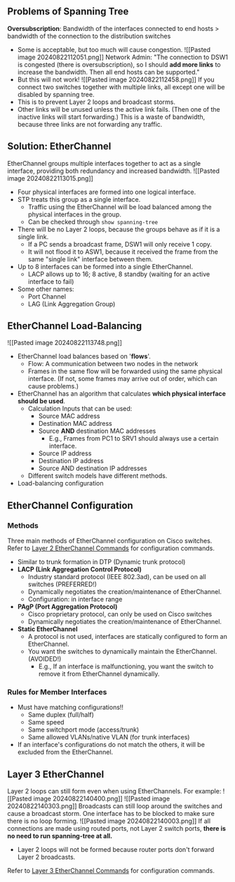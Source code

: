 ## Problems of Spanning Tree
**Oversubscription**: Bandwidth of the interfaces connected to end hosts > bandwidth of the connection to the distribution switches
- Some is acceptable, but too much will cause congestion.
![[Pasted image 20240822112051.png]]
Network Admin: "The connection to DSW1 is congested (there is oversubscription), so I should **add more links** to increase the bandwidth. Then all end hosts can be supported."
- But this will not work!
![[Pasted image 20240822112458.png]]
If you connect two switches together with multiple links, all except one will be disabled by spanning tree.
- This is to prevent Layer 2 loops and broadcast storms.
- Other links will be unused unless the active link fails. (Then one of the inactive links will start forwarding.)
This is a waste of bandwidth, because three links are not forwarding any traffic.
## Solution: EtherChannel
EtherChannel groups multiple interfaces together to act as a single interface, providing both redundancy and increased bandwidth. ![[Pasted image 20240822113015.png]]
- Four physical interfaces are formed into one logical interface.
- STP treats this group as a single interface.
	- Traffic using the EtherChannel will be load balanced among the physical interfaces in the group.
	- Can be checked through `show spanning-tree`
- There will be no Layer 2 loops, because the groups behave as if it is a single link.
	- If a PC sends a broadcast frame, DSW1 will only receive 1 copy.
	- It will not flood it to ASW1, because it received the frame from the same "single link" interface between them. 
- Up to 8 interfaces can be formed into a single EtherChannel.
	- LACP allows up to 16; 8 active, 8 standby (waiting for an active interface to fail)
- Some other names:
	- Port Channel
	- LAG (Link Aggregation Group)
## EtherChannel Load-Balancing
![[Pasted image 20240822113748.png]]
- EtherChannel load balances based on '**flows**'.
	- Flow: A communication between two nodes in the network
	- Frames in the same flow will be forwarded using the same physical interface. (If not, some frames may arrive out of order, which can cause problems.)
- EtherChannel has an algorithm that calculates **which physical interface should be used**.
	- Calculation Inputs that can be used:
		- Source MAC address
		- Destination MAC address
		- Source **AND** destination MAC addresses
			- E.g., Frames from PC1 to SRV1 should always use a certain interface.
		- Source IP address
		- Destination IP address
		- Source AND destination IP addresses
	- Different switch models have different methods.
- Load-balancing configuration
## EtherChannel Configuration 
### Methods
Three main methods of EtherChannel configuration on Cisco switches. Refer to [Layer 2 EtherChannel Commands](<Switch CLI Commands#Layer 2 EtherChannel>) for configuration commands.
- Similar to trunk formation in DTP (Dynamic trunk protocol)
- **LACP (Link Aggregation Control Protocol)** 
	- Industry standard protocol (IEEE 802.3ad), can be used on all switches (PREFERRED!)
	- Dynamically negotiates the creation/maintenance of EtherChannel.
	- Configuration: in interface range
- **PAgP (Port Aggregation Protocol)**
	- Cisco proprietary protocol, can only be used on Cisco switches
	- Dynamically negotiates the creation/maintenance of EtherChannel.
- **Static EtherChannel**
	- A protocol is not used, interfaces are statically configured to form an EtherChannel.
	- You want the switches to dynamically maintain the EtherChannel. (AVOIDED!)
		- E.g., If an interface is malfunctioning, you want the switch to remove it from EtherChannel dynamically.
### Rules for Member Interfaces
- Must have matching configurations!!
	- Same duplex (full/half)
	- Same speed
	- Same switchport mode (access/trunk)
	- Same allowed VLANs/native VLAN (for trunk interfaces)
- If an interface's configurations do not match the others, it will be excluded from the EtherChannel.
## Layer 3 EtherChannel
Layer 2 loops can still form even when using EtherChannels. For example:
![[Pasted image 20240822140400.png]] ![[Pasted image 20240822140303.png]]
Broadcasts can still loop around the switches and cause a broadcast storm. One interface has to be blocked to make sure there is no loop forming.
![[Pasted image 20240822140003.png]]
If all connections are made using routed ports, not Layer 2 switch ports, **there is no need to run spanning-tree at all.**
- Layer 2 loops will not be formed because router ports don't forward Layer 2 broadcasts.

Refer to [Layer 3 EtherChannel Commands](<Switch CLI Commands#Layer 3 EtherChannel>) for configuration commands.